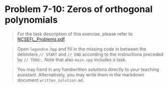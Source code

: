 # Problem 7-10: Zeros of orthogonal polynomials

> For the task description of this exercise, please refer to [NCSEFL_Problems.pdf](
https://www.sam.math.ethz.ch/~grsam/NumMeth/HOMEWORK/NCSEFL_Problems.pdf).  

> Open `legendre.hpp` and fill in the missing code in between the delimiters `// START` and `// END` according to the instructions preceded by `// TODO:`. Note that also `main.cpp` includes a task.

> You may hand in any handwritten solutions directly to your teaching assistant. Alternatively, you may write them in the markdown document `written_solution.md`.
